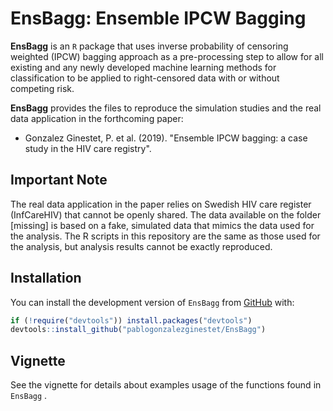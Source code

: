 # EnsBagg: Ensemble IPCW Bagging

**EnsBagg** is an `R` package that uses inverse probability of censoring weighted
(IPCW) bagging approach as a pre-processing step to allow for all existing and any
newly developed machine learning methods for classification to be applied to right-censored data with or
without competing risk.

**EnsBagg** provides the files to reproduce the simulation studies and the real data application in the forthcoming paper:
* Gonzalez Ginestet, P. et al. (2019). "Ensemble IPCW bagging: a case study in the HIV care
registry".


## Important Note

The real data application in the paper relies on Swedish HIV care register (InfCareHIV) that cannot be openly shared. The data available on the folder [missing] is based on a fake, simulated  data that mimics the data used for the analysis. The R scripts in this repository are the same as those used for the analysis, but analysis results cannot be exactly reproduced. 

## Installation

You can install the development version of `EnsBagg` from [GitHub](https://github.com/pablogonzalezginestet/EnsBagg) with:


```R
if (!require("devtools")) install.packages("devtools")
devtools::install_github("pablogonzalezginestet/EnsBagg")
```


## Vignette


See the vignette for details about examples usage of the functions found in  `EnsBagg` .

